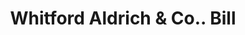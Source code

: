 ---
doi: 10.7916/D832171C
date_other: '1890'
date_other_textual: 1890-1899
form: printed ephemera
genre:
- Invoices
name:
- Whitford Aldrich & Co.
object_in_context_url: https://biggert.cul.columbia.edu/items/view/ave_biggert_01550
subject_hierarchical_geographic:
- Providence, Rhode Island, United States
subject_name:
- Whitford Aldrich & Co.
title: Whitford Aldrich & Co.. Bill
sort_title: Whitford Aldrich & Co.. Bill
call_number: ave_biggert_01550
coordinates:
- 41.82361111111111,-71.42222222222223
pid: ave_biggert_01550
identifiers: ave_biggert_01550
thumbnail: https://derivativo-3.library.columbia.edu/iiif/2/ldpd:343943/full/!256,256/0/native.jpg
permalink: "/biggert/ave_biggert_01550/"
layout: iiif-image-page
---